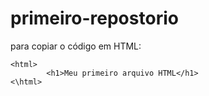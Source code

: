 # primeiro-repostorio

para copiar o código em HTML:
```
<html>
        <h1>Meu primeiro arquivo HTML</h1>
<\html>
```

